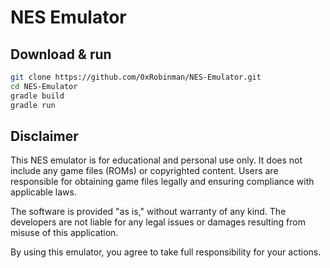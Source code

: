 # NES Emulator 

## Download &  run
```bash
git clone https://github.com/0xRobinman/NES-Emulator.git
cd NES-Emulator
gradle build
gradle run
```











## Disclaimer

This NES emulator is for educational and personal use only. It does not include any game files (ROMs) or copyrighted content. Users are responsible for obtaining game files legally and ensuring compliance with applicable laws. 

The software is provided "as is," without warranty of any kind. The developers are not liable for any legal issues or damages resulting from misuse of this application.

By using this emulator, you agree to take full responsibility for your actions.
